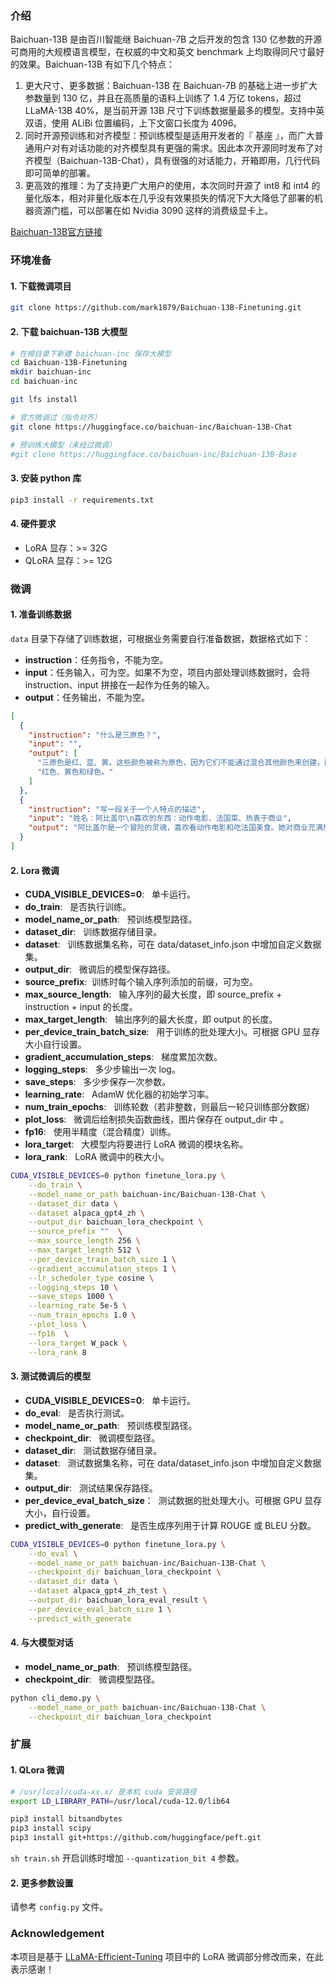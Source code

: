 ### 介绍
Baichuan-13B 是由百川智能继 Baichuan-7B 之后开发的包含 130 亿参数的开源可商用的大规模语言模型，在权威的中文和英文 benchmark 上均取得同尺寸最好的效果。Baichuan-13B 有如下几个特点：
1. 更大尺寸、更多数据：Baichuan-13B 在 Baichuan-7B 的基础上进一步扩大参数量到 130 亿，并且在高质量的语料上训练了 1.4 万亿 tokens，超过 LLaMA-13B 40%，是当前开源 13B 尺寸下训练数据量最多的模型。支持中英双语，使用 ALiBi 位置编码，上下文窗口长度为 4096。
2. 同时开源预训练和对齐模型：预训练模型是适用开发者的『 基座 』，而广大普通用户对有对话功能的对齐模型具有更强的需求。因此本次开源同时发布了对齐模型（Baichuan-13B-Chat），具有很强的对话能力，开箱即用，几行代码即可简单的部署。
3. 更高效的推理：为了支持更广大用户的使用，本次同时开源了 int8 和 int4 的量化版本，相对非量化版本在几乎没有效果损失的情况下大大降低了部署的机器资源门槛，可以部署在如 Nvidia 3090 这样的消费级显卡上。

[Baichuan-13B官方链接](https://github.com/baichuan-inc/Baichuan-13B)

### 环境准备
#### 1. 下载微调项目
```sh
git clone https://github.com/mark1879/Baichuan-13B-Finetuning.git
```

#### 2. 下载 baichuan-13B 大模型
```sh
# 在根目录下新建 baichuan-inc 保存大模型
cd Baichuan-13B-Finetuning
mkdir baichuan-inc
cd baichuan-inc

git lfs install

# 官方微调过（指令对齐）
git clone https://huggingface.co/baichuan-inc/Baichuan-13B-Chat

# 预训练大模型（未经过微调）
#git clone https://huggingface.co/baichuan-inc/Baichuan-13B-Base
```

#### 3. 安装 python 库
```sh
pip3 install -r requirements.txt
```

#### 4. 硬件要求
- LoRA 显存：>= 32G
- QLoRA 显存：>= 12G

### 微调
#### 1. 准备训练数据
`data` 目录下存储了训练数据，可根据业务需要自行准备数据，数据格式如下：
- **instruction**：任务指令，不能为空。
- **input**：任务输入，可为空。如果不为空，项目内部处理训练数据时，会将 instruction、input 拼接在一起作为任务的输入。
- **output**：任务输出，不能为空。
```json
[
  {
    "instruction": "什么是三原色？",
    "input": "",
    "output": [
      "三原色是红、蓝、黄。这些颜色被称为原色，因为它们不能通过混合其他颜色来创建，所有其他颜色都可以通过将它们按不同比例组合而成。在用于光的加色系统中，原色是红色、绿色和蓝色 (RGB)。",
      "红色、黄色和绿色。"
    ]
  },
  {
    "instruction": "写一段关于一个人特点的描述",
    "input": "姓名：阿比盖尔\n喜欢的东西：动作电影、法国菜、热衷于商业",
    "output": "阿比盖尔是一个冒险的灵魂，喜欢看动作电影和吃法国美食。她对商业充满热情，并努力培养。她阅读投资新闻，密切关注股市。每当有机会出现，阿比盖尔总是迅速行动，不会犹豫利用她的商业知识。她是那种喜欢经历商业起伏、善于追求交易并与志同道合的人交流的人。"
  }
]
```

#### 2. Lora 微调

- **CUDA_VISIBLE_DEVICES=0**: &nbsp;&nbsp;单卡运行。
- **do_train**: &nbsp;&nbsp;是否执行训练。
- **model_name_or_path**: &nbsp;&nbsp;预训练模型路径。
- **dataset_dir**: &nbsp;&nbsp;训练数据存储目录。
- **dataset**: &nbsp;&nbsp;训练数据集名称，可在 data/dataset_info.json 中增加自定义数据集。
- **output_dir**: &nbsp;&nbsp;微调后的模型保存路径。
- **source_prefix**:&nbsp;&nbsp;训练时每个输入序列添加的前缀，可为空。
- **max_source_length**: &nbsp;&nbsp;输入序列的最大长度，即 source_prefix + instruction + input 的长度。
- **max_target_length**: &nbsp;&nbsp;输出序列的最大长度，即 output 的长度。
- **per_device_train_batch_size**: &nbsp;&nbsp;用于训练的批处理大小。可根据 GPU 显存大小自行设置。
- **gradient_accumulation_steps**: &nbsp;&nbsp;梯度累加次数。
- **logging_steps**: &nbsp;&nbsp;多少步输出一次 log。
- **save_steps**: &nbsp;&nbsp;多少步保存一次参数。
- **learning_rate**: &nbsp;&nbsp;AdamW 优化器的初始学习率。
- **num_train_epochs**: &nbsp;&nbsp;训练轮数（若非整数，则最后一轮只训练部分数据）
- **plot_loss**: &nbsp;&nbsp;微调后绘制损失函数曲线，图片保存在 output_dir 中 。
- **fp16**: &nbsp;&nbsp;使用半精度（混合精度）训练。
- **lora_target**: &nbsp;&nbsp;大模型内将要进行 LoRA 微调的模块名称。
- **lora_rank**: &nbsp;&nbsp;LoRA 微调中的秩大小。
```sh
CUDA_VISIBLE_DEVICES=0 python finetune_lora.py \
    --do_train \
    --model_name_or_path baichuan-inc/Baichuan-13B-Chat \
    --dataset_dir data \
    --dataset alpaca_gpt4_zh \
    --output_dir baichuan_lora_checkpoint \
    --source_prefix ""  \
    --max_source_length 256 \
    --max_target_length 512 \
    --per_device_train_batch_size 1 \
    --gradient_accumulation_steps 1 \
    --lr_scheduler_type cosine \
    --logging_steps 10 \
    --save_steps 1000 \
    --learning_rate 5e-5 \
    --num_train_epochs 1.0 \
    --plot_loss \
    --fp16  \
    --lora_target W_pack \
    --lora_rank 8
```

#### 3. 测试微调后的模型
- **CUDA_VISIBLE_DEVICES=0**: &nbsp;&nbsp;单卡运行。
- **do_eval**: &nbsp;&nbsp;是否执行测试。
- **model_name_or_path**: &nbsp;&nbsp;预训练模型路径。
- **checkpoint_dir**: &nbsp;&nbsp;微调模型路径。
- **dataset_dir**: &nbsp;&nbsp;测试数据存储目录。
- **dataset**: &nbsp;&nbsp;测试数据集名称，可在 data/dataset_info.json 中增加自定义数据集。
- **output_dir**: &nbsp;&nbsp;测试结果保存路径。
- **per_device_eval_batch_size**：&nbsp;&nbsp;测试数据的批处理大小。可根据 GPU 显存大小，自行设置。
- **predict_with_generate**: &nbsp;&nbsp;是否生成序列用于计算 ROUGE 或 BLEU 分数。

```sh
CUDA_VISIBLE_DEVICES=0 python finetune_lora.py \
    --do_eval \
    --model_name_or_path baichuan-inc/Baichuan-13B-Chat \
    --checkpoint_dir baichuan_lora_checkpoint \
    --dataset_dir data \
    --dataset alpaca_gpt4_zh_test \
    --output_dir baichuan_lora_eval_result \
    --per_device_eval_batch_size 1 \
    --predict_with_generate
```

#### 4. 与大模型对话

- **model_name_or_path**: &nbsp;&nbsp;预训练模型路径。
- **checkpoint_dir**: &nbsp;&nbsp;微调模型路径。
```sh
python cli_demo.py \
    --model_name_or_path baichuan-inc/Baichuan-13B-Chat \
    --checkpoint_dir baichuan_lora_checkpoint
```

### 扩展
#### 1. QLora 微调
```sh
# /usr/local/cuda-xx.x/ 是本机 cuda 安装路径
export LD_LIBRARY_PATH=/usr/local/cuda-12.0/lib64

pip3 install bitsandbytes
pip3 install scipy
pip3 install git+https://github.com/huggingface/peft.git
```

`sh train.sh` 开启训练时增加 `--quantization_bit 4` 参数。 

#### 2. 更多参数设置
请参考 `config.py` 文件。

### Acknowledgement
本项目是基于 [LLaMA-Efficient-Tuning](https://github.com/hiyouga/LLaMA-Efficient-Tuning) 项目中的 LoRA 微调部分修改而来，在此表示感谢！
